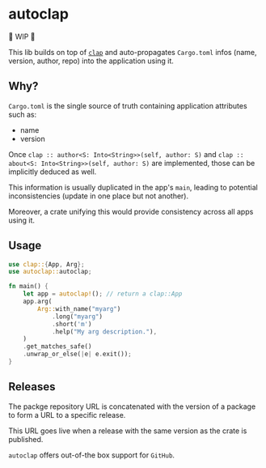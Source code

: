 # autoclap
🚧 WIP 🚧

This lib builds on top of [`clap`](https://crates.io/crates/clap) and auto-propagates `Cargo.toml` infos (name, version, author, repo) into the application using it.

## Why?

`Cargo.toml` is the single source of truth containing application attributes such as:
* name
* version

Once `clap :: author<S: Into<String>>(self, author: S)` and `clap :: about<S: Into<String>>(self, author: S)` are implemented, those can be implicitly deduced as well.

This information is usually duplicated in the app's `main`, leading to potential inconsistencies (update in one place but not another).

Moreover, a crate unifying this would provide consistency across all apps using it.

## Usage

```rust
use clap::{App, Arg};
use autoclap::autoclap;

fn main() {
    let app = autoclap!(); // return a clap::App
    app.arg(
        Arg::with_name("myarg")
            .long("myarg")
            .short('m')
            .help("My arg description."),
    )
    .get_matches_safe()
    .unwrap_or_else(|e| e.exit());
}
```

## Releases
The packge repository URL is concatenated with the version of a package to form a URL to a specific release.

This URL goes live when a release with the same version as the crate is published.

`autoclap` offers out-of-the box support for `GitHub`.
